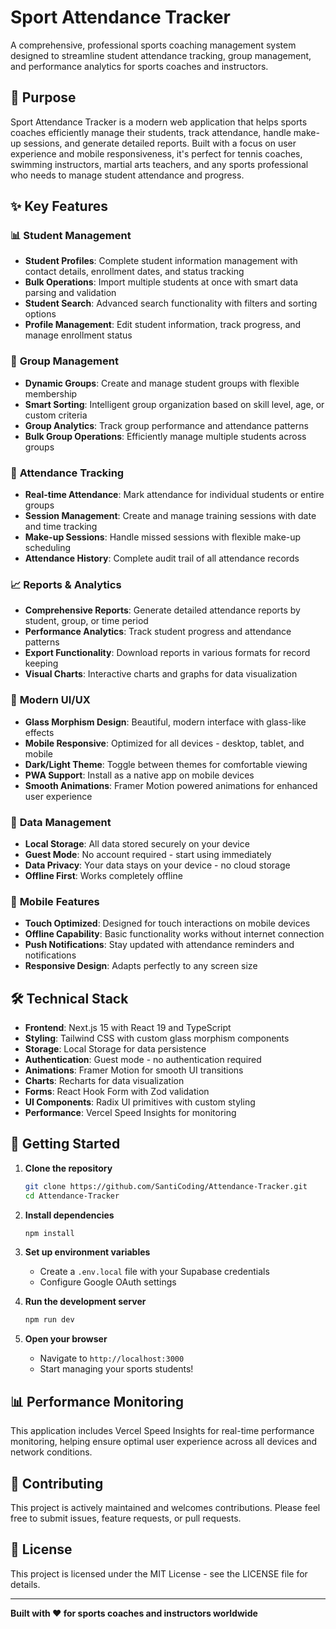 # Sport Attendance Tracker

A comprehensive, professional sports coaching management system designed to streamline student attendance tracking, group management, and performance analytics for sports coaches and instructors.

## 🎯 Purpose

Sport Attendance Tracker is a modern web application that helps sports coaches efficiently manage their students, track attendance, handle make-up sessions, and generate detailed reports. Built with a focus on user experience and mobile responsiveness, it's perfect for tennis coaches, swimming instructors, martial arts teachers, and any sports professional who needs to manage student attendance and progress.

## ✨ Key Features

### 📊 **Student Management**
- **Student Profiles**: Complete student information management with contact details, enrollment dates, and status tracking
- **Bulk Operations**: Import multiple students at once with smart data parsing and validation
- **Student Search**: Advanced search functionality with filters and sorting options
- **Profile Management**: Edit student information, track progress, and manage enrollment status

### 👥 **Group Management**
- **Dynamic Groups**: Create and manage student groups with flexible membership
- **Smart Sorting**: Intelligent group organization based on skill level, age, or custom criteria
- **Group Analytics**: Track group performance and attendance patterns
- **Bulk Group Operations**: Efficiently manage multiple students across groups

### 📅 **Attendance Tracking**
- **Real-time Attendance**: Mark attendance for individual students or entire groups
- **Session Management**: Create and manage training sessions with date and time tracking
- **Make-up Sessions**: Handle missed sessions with flexible make-up scheduling
- **Attendance History**: Complete audit trail of all attendance records

### 📈 **Reports & Analytics**
- **Comprehensive Reports**: Generate detailed attendance reports by student, group, or time period
- **Performance Analytics**: Track student progress and attendance patterns
- **Export Functionality**: Download reports in various formats for record keeping
- **Visual Charts**: Interactive charts and graphs for data visualization

### 🎨 **Modern UI/UX**
- **Glass Morphism Design**: Beautiful, modern interface with glass-like effects
- **Mobile Responsive**: Optimized for all devices - desktop, tablet, and mobile
- **Dark/Light Theme**: Toggle between themes for comfortable viewing
- **PWA Support**: Install as a native app on mobile devices
- **Smooth Animations**: Framer Motion powered animations for enhanced user experience

### 🔐 **Data Management**
- **Local Storage**: All data stored securely on your device
- **Guest Mode**: No account required - start using immediately
- **Data Privacy**: Your data stays on your device - no cloud storage
- **Offline First**: Works completely offline

### 📱 **Mobile Features**
- **Touch Optimized**: Designed for touch interactions on mobile devices
- **Offline Capability**: Basic functionality works without internet connection
- **Push Notifications**: Stay updated with attendance reminders and notifications
- **Responsive Design**: Adapts perfectly to any screen size

## 🛠️ Technical Stack

- **Frontend**: Next.js 15 with React 19 and TypeScript
- **Styling**: Tailwind CSS with custom glass morphism components
- **Storage**: Local Storage for data persistence
- **Authentication**: Guest mode - no authentication required
- **Animations**: Framer Motion for smooth UI transitions
- **Charts**: Recharts for data visualization
- **Forms**: React Hook Form with Zod validation
- **UI Components**: Radix UI primitives with custom styling
- **Performance**: Vercel Speed Insights for monitoring

## 🚀 Getting Started

1. **Clone the repository**
   ```bash
   git clone https://github.com/SantiCoding/Attendance-Tracker.git
   cd Attendance-Tracker
   ```

2. **Install dependencies**
   ```bash
   npm install
   ```

3. **Set up environment variables**
   - Create a `.env.local` file with your Supabase credentials
   - Configure Google OAuth settings

4. **Run the development server**
   ```bash
   npm run dev
   ```

5. **Open your browser**
   - Navigate to `http://localhost:3000`
   - Start managing your sports students!

## 📊 Performance Monitoring

This application includes Vercel Speed Insights for real-time performance monitoring, helping ensure optimal user experience across all devices and network conditions.

## 🤝 Contributing

This project is actively maintained and welcomes contributions. Please feel free to submit issues, feature requests, or pull requests.

## 📄 License

This project is licensed under the MIT License - see the LICENSE file for details.

---

**Built with ❤️ for sports coaches and instructors worldwide**
